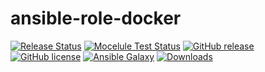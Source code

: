 # ansible-role-docker

[![Release Status](https://github.com/Grokon/ansible-role-docker/actions/workflows/galaxy.yml/badge.svg?branch=master)](https://github.com/Grokon/ansible-role-docker/actions/workflows/galaxy.yml?query=workflow%3Agalaxy.yml)
[![Mocelule Test Status](https://github.com/Grokon/ansible-role-docker/actions/workflows/molecule.yml/badge.svg?branch=master)](https://github.com/Grokon/ansible-role-docker/actions/workflows/galaxy.yml?query=workflow%molecule.yml)
[![GitHub release](https://img.shields.io/github/release/Grokon/ansible-role-docker.svg)](https://github.com/Grokon/ansible-role-docker/release)
[![GitHub license](https://img.shields.io/github/license/Grokon/ansible-role-docker.svg)](https://github.com/Grokon/ansible-role-docker/blob/master/LICENSE)
[![Ansible Galaxy](https://img.shields.io/badge/galaxy-grokon.docker-blue.svg)](https://galaxy.ansible.com/grokon/docker/)
[![Downloads](https://img.shields.io/ansible/role/d/####)](https://galaxy.ansible.com/grokon/docker/)
